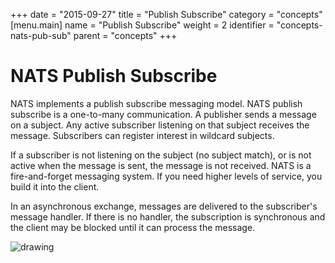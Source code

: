 +++
date = "2015-09-27"
title = "Publish Subscribe"
category = "concepts"
[menu.main]
  name = "Publish Subscribe"
  weight = 2
  identifier = "concepts-nats-pub-sub"
  parent = "concepts"
+++

# NATS Publish Subscribe

NATS implements a publish subscribe messaging model. NATS publish subscribe is a one-to-many communication. A publisher sends a message on a subject. Any active subscriber listening on that subject receives the message. Subscribers can register interest in wildcard subjects.

If a subscriber is not listening on the subject (no subject match), or is not active when the message is sent, the message is not received. NATS is a fire-and-forget messaging system. If you need higher levels of service, you build it into the client.

In an asynchronous exchange, messages are delivered to the subscriber's message handler. If there is no handler, the subscription is synchronous and the client may be blocked until it can process the message.

![drawing](/documentation/img/nats-pub-sub.png)

